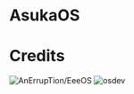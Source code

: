 # AsukaOS

# Credits

![AnErrupTion/EeeOS](https://github.com/AnErrupTion/EeeOS)
![osdev](https://wiki.osdev.org)
